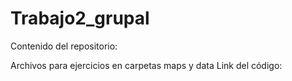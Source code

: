 # Trabajo2_grupal
Contenido del repositorio:

Archivos para ejercicios en carpetas maps y data
Link del código: 

